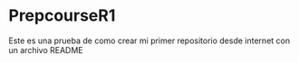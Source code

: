# PrepcourseR1
Este es una prueba de como crear mi primer repositorio desde internet con un archivo README
